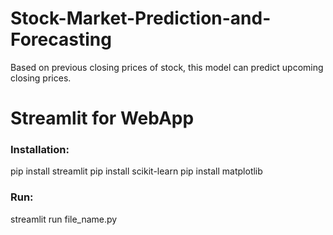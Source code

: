 # Stock-Market-Prediction-and-Forecasting

Based on previous closing prices of stock, this model can predict upcoming closing prices.


# Streamlit for WebApp

### Installation:

pip install streamlit 
pip install scikit-learn 
pip install matplotlib

### Run:
streamlit run file_name.py

